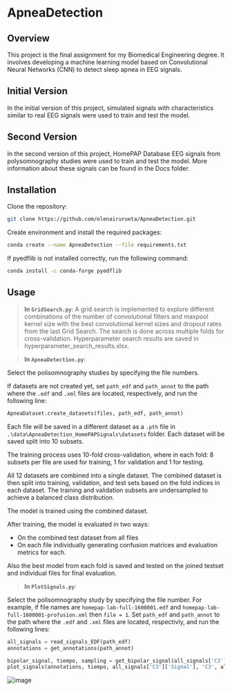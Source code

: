 # ApneaDetection
## Overview
This project is the final assignment for my Biomedical Engineering degree. It involves developing a machine learning model based on Convolutional Neural Networks (CNN) to detect sleep apnea in EEG signals.
## Initial Version
In the initial version of this project, simulated signals with characteristics similar to real EEG signals were used to train and test the model.
## Second Version
In the second version of this project, HomePAP Database EEG signals from polysomnography studies were used to train and test the model. More information about these signals can be found in the Docs folder.

## Installation

Clone the repository:
```bash
git clone https://github.com/elenairurueta/ApneaDetection.git
```
Create environment and install the required packages:
```bash
conda create --name ApneaDetection --file requirements.txt
```

If pyedflib is not installed correctly, run the following command:
```bash
conda install -c conda-forge pyedflib
```

## Usage
> **In ```GridSearch.py```**:
A grid search is implemented to explore different combinations of the number of convolutional filters and maxpool kernel size with the best convolutional kernel sizes and dropout rates from the last Grid Search. The search is done across multiple folds for cross-validation. Hyperparameter search results are saved in hyperparameter_search_results.xlsx.


> **In ```ApneaDetection.py```**:

Select the polisomnography studies by specifying the file numbers. 

If datasets are not created yet, set ```path_edf``` and ```path_annot``` to the path where the ```.edf``` and ```.xml``` files are located, respectively, and run the following line: 
```python
ApneaDataset.create_datasets(files, path_edf, path_annot) 
```

Each file will be saved in a different dataset as a ```.pth``` file in ```.\data\ApneaDetection_HomePAPSignals\datasets``` folder. Each dataset will be saved split into 10 subsets.

The training process uses 10-fold cross-validation, where in each fold: 8 subsets per file are used for training, 1 for validation and 1 for testing.

All 12 datasets are combined into a single dataset. The combined dataset is then split into training, validation, and test sets based on the fold indices in each dataset. 
The training and validation subsets are undersampled to achieve a balanced class distribution.

The model is trained using the combined dataset.

After training, the model is evaluated in two ways:
* On the combined test dataset from all files
* On each file individually 
generating confusion matrices and evaluation metrics for each.

Also the best model from each fold is saved and tested on the joined testset and individual files for final evaluation.



> **In ```PlotSignals.py```**:

Select the polisomnography study by specifying the file number. For example, if file names are ```homepap-lab-full-1600001.edf``` and ```homepap-lab-full-1600001-profusion.xml``` then ```file = 1```. 
Set ```path_edf``` and ```path_annot``` to the path where the ```.edf``` and ```.xml``` files are located, respectivly, and run the following lines:
```python
all_signals = read_signals_EDF(path_edf)
annotations = get_annotations(path_annot)

bipolar_signal, tiempo, sampling = get_bipolar_signal(all_signals['C3'], all_signals['O1'])
plot_signals(annotations, tiempo, all_signals['C3']['Signal'], 'C3', all_signals['O1']['Signal'], 'O1', bipolar_signal, 'C3-O1')
```
![image](https://github.com/user-attachments/assets/2fc652f4-fb7a-4217-ba57-85eab6629e38)
